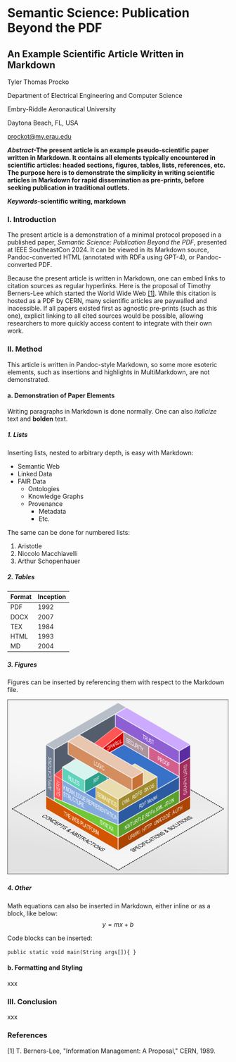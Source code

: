 # Semantic Science: Publication Beyond the PDF

## An Example Scientific Article Written in Markdown

Tyler Thomas Procko

Department of Electrical Engineering and Computer Science

Embry-Riddle Aeronautical University

Daytona Beach, FL, USA

[prockot@my.erau.edu](prockot@my.erau.edu)

***Abstract*-The present article is an example pseudo-scientific paper written in Markdown. It contains all elements typically encountered in scientific articles: headed sections, figures, tables, lists, references, etc. The purpose here is to demonstrate the simplicity in writing scientific articles in Markdown for rapid dissemination as pre-prints, before seeking publication in traditional outlets.**

***Keywords*-scientific writing, markdown**

### I. Introduction
The present article is a demonstration of a minimal protocol proposed in a published paper, *Semantic Science: Publication Beyond the PDF*, presented at IEEE SoutheastCon 2024. It can be viewed in its Markdown source, Pandoc-converted HTML (annotated with RDFa using GPT-4), or Pandoc-converted PDF.

Because the present article is written in Markdown, one can embed links to citation sources as regular hyperlinks. Here is the proposal of Timothy Berners-Lee which started the World Wide Web [[1]](https://cds.cern.ch/record/369245/files/dd-89-001.pdf). While this citation is hosted as a PDF by CERN, many scientific articles are paywalled and inacessible. If all papers existed first as agnostic pre-prints (such as this one), explicit linking to all cited sources would be possible, allowing researchers to more quickly access content to integrate with their own work.

### II. Method
This article is written in Pandoc-style Markdown, so some more esoteric elements, such as insertions and highlights in MultiMarkdown, are not demonstrated.

#### a. Demonstration of Paper Elements
Writing paragraphs in Markdown is done normally. One can also *italicize* text and **bolden** text.

##### 1. Lists

Inserting lists, nested to arbitrary depth, is easy with Markdown:

* Semantic Web
* Linked Data
* FAIR Data
  * Ontologies
  * Knowledge Graphs
  * Provenance
    * Metadata
    * Etc.

The same can be done for numbered lists:

1. Aristotle
2. Niccolo Macchiavelli
3. Arthur Schopenhauer

##### 2. Tables

| Format | Inception |
|---|---|
| PDF | 1992 |
| DOCX | 2007 |
| TEX | 1984 |
| HTML | 1993 |
| MD | 2004 |

##### 3. Figures
Figures can be inserted by referencing them with respect to the Markdown file.

![](media/sw_layercake.png)

##### 4. Other

Math equations can also be inserted in Markdown, either inline or as a block, like below:
$$y = mx + b$$

Code blocks can be inserted:

```public static void main(String args[]){ }```

#### b. Formatting and Styling
xxx

### III. Conclusion
xxx

### References
[1] T. Berners-Lee, "Information Management: A Proposal," CERN, 1989. 